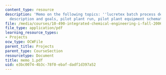 ```yaml
---
content_type: resource
description: 'Memo on the following topics: ''lucretex batch process development project
  description and goals, pilot plant run, pilot plant equipment schematic.'
file: /media/courses/10-490-integrated-chemical-engineering-i-fall-2006/e3bc00744b3c78f0ebafdadf1d397a52_memo_1.pdf
file_type: application/pdf
learning_resource_types:
- Projects
ocw_type: OCWFile
parent_title: Projects
parent_type: CourseSection
resourcetype: Document
title: memo_1.pdf
uid: e3bc0074-4b3c-78f0-ebaf-dadf1d397a52
---
```

